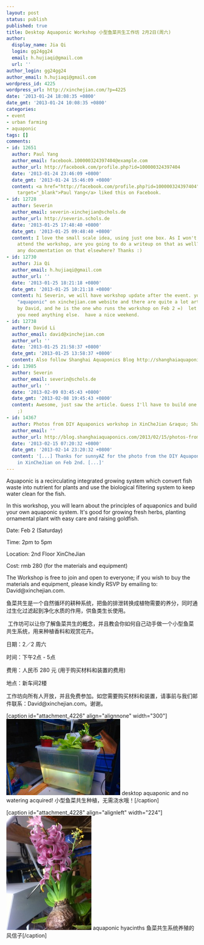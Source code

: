 ```yaml
---
layout: post
status: publish
published: true
title: Desktop Aquaponic Workshop 小型鱼菜共生工作坊 2月2日(周六)
author:
  display_name: Jia Qi
  login: gg24gg24
  email: h.hujiaqi@gmail.com
  url: ''
author_login: gg24gg24
author_email: h.hujiaqi@gmail.com
wordpress_id: 4225
wordpress_url: http://xinchejian.com/?p=4225
date: '2013-01-24 18:08:35 +0800'
date_gmt: '2013-01-24 10:08:35 +0800'
categories:
- event
- urban farming
- aquaponic
tags: []
comments:
- id: 12651
  author: Paul Yang
  author_email: facebook.100000324397404@example.com
  author_url: http://facebook.com/profile.php?id=100000324397404
  date: '2013-01-24 23:46:09 +0800'
  date_gmt: '2013-01-24 15:46:09 +0800'
  content: <a href="http://facebook.com/profile.php?id=100000324397404"
    target="_blank">Paul Yang</a> liked this on Facebook.
- id: 12728
  author: Severin
  author_email: severin-xinchejian@schols.de
  author_url: http://severin.schols.de
  date: '2013-01-25 17:48:40 +0800'
  date_gmt: '2013-01-25 09:48:40 +0800'
  content: I love the small scale idea, using just one box. As I won't be able to
    attend the workshop, are you going to do a writeup on that as well? Or is there
    any documentation on that elsewhere? Thanks :)
- id: 12730
  author: Jia Qi
  author_email: h.hujiaqi@gmail.com
  author_url: ''
  date: '2013-01-25 18:21:18 +0800'
  date_gmt: '2013-01-25 10:21:18 +0800'
  content: hi Severin, we will have workshop update after the event. you can search
    "aquaponic" on xinchejian.com website and there are quite a lot articles written
    by David, and he is the one who runs the workshop on Feb 2 =)  let me know if
    you need anything else.  have a nice weekend.
- id: 12738
  author: David Li
  author_email: david@xinchejian.com
  author_url: ''
  date: '2013-01-25 21:58:37 +0800'
  date_gmt: '2013-01-25 13:58:37 +0800'
  content: Also follow Shanghai Aquaponics Blog http://shanghaiaquaponics.com/
- id: 13985
  author: Severin
  author_email: severin@schols.de
  author_url: ''
  date: '2013-02-09 03:45:43 +0800'
  date_gmt: '2013-02-08 19:45:43 +0800'
  content: Awesome, just saw the article. Guess I'll have to build one of those now
    ;)
- id: 14367
  author: Photos from DIY Aquaponics workshop in XinCheJian &raquo; Shanghai Aquaponics
  author_email: ''
  author_url: http://blog.shanghaiaquaponics.com/2013/02/15/photos-from-diy-aquaponics-workshop-in-xinchejian/
  date: '2013-02-15 07:20:32 +0800'
  date_gmt: '2013-02-14 23:20:32 +0800'
  content: '[...] Thanks for sunnyAZ for the photo from the DIY Aquaponic box workshop
    in XinCheJian on Feb 2nd. [...]'
---
```

<div>Aquaponic is a recirculating integrated growing system which convert fish waste into nutrient for plants and use the biological filtering system to keep water clean for the fish.</div></p>
<div></div></p>
<div>In this workshop, you will learn about the principles of aquaponics and build your own aquaponic system. It's good for growing fresh herbs, planting ornamental plant with easy care and raising goldfish.</div></p>
<div></div></p>
<div>Date: Feb 2 (Saturday)</div></p>
<div>Time: 2pm to 5pm</div></p>
<div>Location: 2nd Floor XinCheJian</div></p>
<div>Cost: rmb 280 (for the materials and&nbsp;equipment)</div></p>
<div></div></p>
<div>The Workshop is free to join and open to everyone; if you wish to buy the materials and equipment, please kindly RSVP by emailing to: David@xinchejian.com.</div></p>
<div></div></p>
<div>鱼菜共生是一个自然循环的耕种系统，把鱼的排泄转换成植物需要的养分，同时通过生化过滤起到净化水质的作用，供鱼类生长使用。</div></p>
<div>&nbsp;工作坊可以让你了解鱼菜共生的概念，并且教会你如何自己动手做一个小型鱼菜共生系统，用来种植香料和观赏花卉。</div></p>
<div></div></p>
<div>日期：2／2 周六</div></p>
<div>时间：下午2点 - 5点</div></p>
<div>费用：人民币 280 元 (用于购买材料和装置的费用)</div></p>
<div>地点：新车间2楼</div></p>
<div></div></p>
<div>工作坊向所有人开放，并且免费参加。如您需要购买材料和装置，请事前与我们邮件联系：David@xinchejian.com。谢谢。</div></p>
<div></div></p>
<p>[caption id="attachment_4226" align="alignnone" width="300"]<a href="http://xinchejian.com/2013/01/24/desktop-aquaponic-workshop-feb-2-saturday/imgp8610_2/" rel="attachment wp-att-4226"><img class="size-medium wp-image-4226" alt="desktop aquaponic system" src="/uploads/2013/01/IMGP8610_2-300x200.jpg" width="300" height="200" /></a> desktop aquaponic and no watering acquired! 小型鱼菜共生种植，无需浇水哦！[/caption]</p>
<p>[caption id="attachment_4228" align="alignleft" width="224"]<a href="http://xinchejian.com/2013/01/24/desktop-aquaponic-workshop-feb-2-saturday/img_3953/" rel="attachment wp-att-4228"><img class="size-medium wp-image-4228" alt="aquaponic hyacinthus " src="/uploads/2013/01/IMG_3953-224x300.jpg" width="224" height="300" /></a> aquaponic&nbsp;hyacinths&nbsp;鱼菜共生系统养殖的风信子[/caption]</p>
